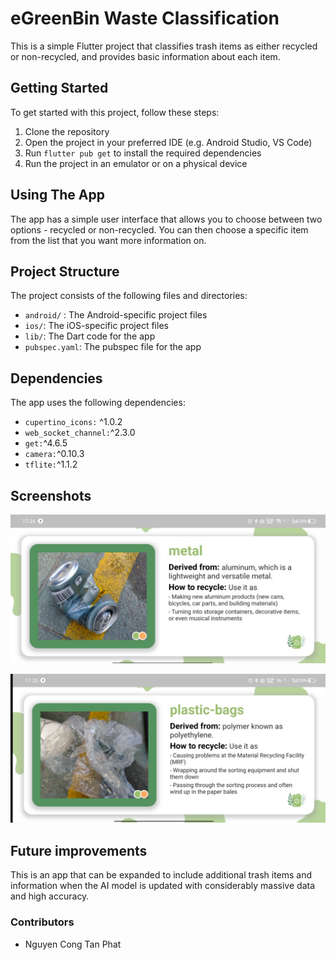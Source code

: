 
# eGreenBin Waste Classification

This is a simple Flutter project that classifies trash items as either recycled or non-recycled, and provides basic information about each item.

## Getting Started

To get started with this project, follow these steps:

1. Clone the repository
2. Open the project in your preferred IDE (e.g. Android Studio, VS Code)
3. Run `flutter pub get` to install the required dependencies
4. Run the project in an emulator or on a physical device

## Using The App

The app has a simple user interface that allows you to choose between two options - recycled or non-recycled. You can then choose a specific item from the list that you want more information on.

## Project Structure

The project consists of the following files and directories:

- `android/` : The Android-specific project files
- `ios/`: The iOS-specific project files
- `lib/`: The Dart code for the app
- `pubspec.yaml`: The pubspec file for the app

## Dependencies

The app uses the following dependencies:

- `cupertino_icons:` ^1.0.2
- `web_socket_channel:`^2.3.0
- `get:`^4.6.5
- `camera:`^0.10.3
- `tflite:`^1.1.2

## Screenshots

![Screenshot 2023-03-29 191914.png](assets/images_app/trash_complete_2.png)

![Screenshot 2023-03-29 191914.png](assets/images_app/trash_complete.png)
## Future improvements

This is an app that can be expanded to include additional trash items and information when the AI model is updated with considerably massive data and high accuracy.

### Contributors

- Nguyen Cong Tan Phat
